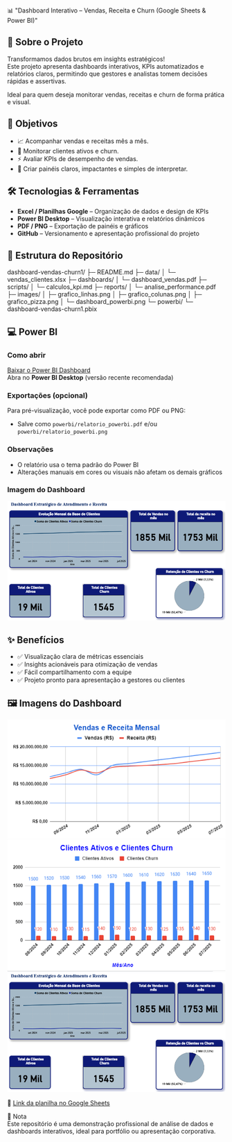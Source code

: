📊 "Dashboard Interativo – Vendas, Receita e Churn (Google Sheets & Power BI)"

## 🚀 Sobre o Projeto
Transformamos dados brutos em insights estratégicos!  
Este projeto apresenta dashboards interativos, KPIs automatizados e relatórios claros, permitindo que gestores e analistas tomem decisões rápidas e assertivas.  

Ideal para quem deseja monitorar vendas, receitas e churn de forma prática e visual.

## 🎯 Objetivos
- 📈 Acompanhar vendas e receitas mês a mês.  
- 👥 Monitorar clientes ativos e churn.  
- ⚡ Avaliar KPIs de desempenho de vendas.  
- 🎨 Criar painéis claros, impactantes e simples de interpretar.

## 🛠 Tecnologias & Ferramentas
- **Excel / Planilhas Google** – Organização de dados e design de KPIs  
- **Power BI Desktop** – Visualização interativa e relatórios dinâmicos  
- **PDF / PNG** – Exportação de painéis e gráficos  
- **GitHub** – Versionamento e apresentação profissional do projeto

## 📁 Estrutura do Repositório

dashboard-vendas-churn1/
├─ README.md
├─ data/
│ └─ vendas_clientes.xlsx
├─ dashboards/
│ └─ dashboard_vendas.pdf
├─ scripts/
│ └─ calculos_kpi.md
├─ reports/
│ └─ analise_performance.pdf
├─ images/
│ ├─ grafico_linhas.png
│ ├─ grafico_colunas.png
│ ├─ grafico_pizza.png
│ └─ dashboard_powerbi.png
└─ powerbi/
└─ dashboard-vendas-churn1.pbix

## 💻 Power BI

### Como abrir
[Baixar o Power BI Dashboard](powerbi/dashboard-vendas-churn1.pbix)  
Abra no **Power BI Desktop** (versão recente recomendada)

### Exportações (opcional)
Para pré-visualização, você pode exportar como PDF ou PNG:  
- Salve como `powerbi/relatorio_powerbi.pdf` e/ou `powerbi/relatorio_powerbi.png`

### Observações
- O relatório usa o tema padrão do Power BI  
- Alterações manuais em cores ou visuais não afetam os demais gráficos

### Imagem do Dashboard
![Dashboard Power BI](images/dashboard_powerbi.png)


## ✨ Benefícios
- ✅ Visualização clara de métricas essenciais  
- ✅ Insights acionáveis para otimização de vendas  
- ✅ Fácil compartilhamento com a equipe  
- ✅ Projeto pronto para apresentação a gestores ou clientes

## 🖼 Imagens do Dashboard
![Dashboard Vendas e Receita](images/grafico_vendas_receita.png)  
![Dashboard Clientes Ativos vs Churn](images/grafico_clientes_churn.png)  
![Dashboard Power BI](images/dashboard_powerbi.png) 

🔗 [Link da planilha no Google Sheets](https://docs.google.com/spreadsheets/d/1-Za4L6qdfn-9oKUnzzgsvc8Y6RVUXrGaua5ne9--6b4/edit?gid=0#gid=0)

📌 Nota  
Este repositório é uma demonstração profissional de análise de dados e dashboards interativos, ideal para portfólio ou apresentação corporativa.
